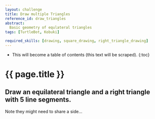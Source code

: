 ```yaml
---
layout: challenge
title: Draw multiple Triangles
reference_id: draw_triangles
abstract:
  Basic geometry of equlateral triangles
tags: [TurtleBot, Kobuki]

required_skills: [drawing, square_drawing, right_triangle_drawing]
---
```




* This will become a table of contents (this text will be scraped).
{:toc}

# {{ page.title }}

## Draw an equilateral triangle and a right triangle with 5 line segments. 

Note they might need to share a side...


